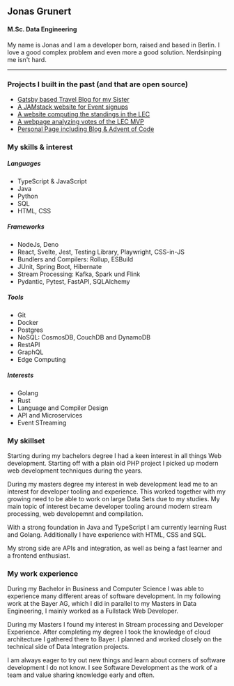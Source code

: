 ## Jonas Grunert

#### M.Sc. Data Engineering

My name is Jonas and I am a developer born, raised and based in Berlin. I love a good complex problem and even more a good solution. Nerdsinping me isn't hard.

---

### Projects I built in the past (and that are open source)

- [Gatsby based Travel Blog for my Sister](https://fenia.grunert.berlin/)
- [A JAMstack website for Event signups](https://www.mhawien.at/)
- [A website computing the standings in the LEC](https://lec2023-top8.grunert.berlin/)
- [A webpage analyzing votes of the LEC MVP](https://lec-allstars.netlify.app/)
- [Personal Page including Blog & Advent of Code](https://jonas.grunert.berlin)

### My skills & interest

##### Languages

- TypeScript & JavaScript
- Java
- Python
- SQL
- HTML, CSS

##### Frameworks

- NodeJs, Deno
- React, Svelte, Jest, Testing Library, Playwright, CSS-in-JS
- Bundlers and Compilers: Rollup, ESBuild
- JUnit, Spring Boot, Hibernate
- Stream Processing: Kafka, Spark und Flink
- Pydantic, Pytest, FastAPI, SQLAlchemy

##### Tools

- Git
- Docker
- Postgres
- NoSQL: CosmosDB, CouchDB and DynamoDB
- RestAPI
- GraphQL
- Edge Computing

##### Interests

- Golang
- Rust
- Language and Compiler Design
- API and Microservices
- Event STreaming

### My skillset

Starting during my bachelors degree I had a keen interest in all things Web development. Starting off with a plain old PHP project I picked up modern web development techniques during the years.

During my masters degree my interest in web development lead me to an interest for developer tooling and experience. This worked together with my growing need to be able to work on large Data Sets due to my studies. My main topic of interest became developer tooling around modern stream processing, web developemnt and compilation.

With a strong foundation in Java and TypeScript I am currently learning Rust and Golang. Additionally I have experience with HTML, CSS and SQL.

My strong side are APIs and integration, as well as being a fast learner and a frontend enthusiast.

### My work experience

During my Bachelor in Business and Computer Science I was able to experience many different areas of software development. In my following work at the Bayer AG, which I did in parallel to my Masters in Data Engineering, I mainly worked as a Fullstack Web Developer.

During my Masters I found my interest in Stream processing and Developer Experience. After completing my degree I took the knowledge of cloud architecture I gathered there to Bayer. I planned and worked closely on the technical side of Data Integration projects.

I am always eager to try out new things and learn about corners of software development I do not know. I see Software Development as the work of a team and value sharing knowledge early and often.
